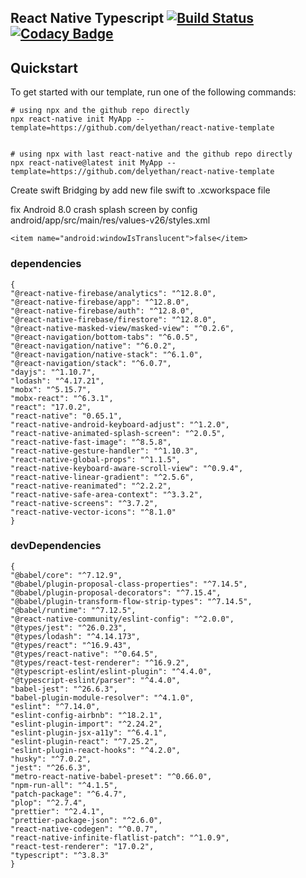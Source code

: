 ## React Native Typescript [![Build Status](https://travis-ci.com/delyethan/react-native-template.svg?branch=master)](https://travis-ci.com/delyethan/react-native-template) [![Codacy Badge](https://api.codacy.com/project/badge/Grade/5869970dd8184b428d8f98404367a799)](https://app.codacy.com/manual/delyethan/react-native-template?utm_source=github.com&utm_medium=referral&utm_content=delyethan/react-native-template&utm_campaign=Badge_Grade_Dashboard)

## Quickstart

To get started with our template, run one of the following commands:
```shell
# using npx and the github repo directly
npx react-native init MyApp --template=https://github.com/delyethan/react-native-template


```
```shell
# using npx with last react-native and the github repo directly
npx react-native@latest init MyApp --template=https://github.com/delyethan/react-native-template

```

Create swift Bridging by add new file swift to .xcworkspace file

fix Android 8.0 crash splash screen by config android/app/src/main/res/values-v26/styles.xml

```
<item name="android:windowIsTranslucent">false</item>
```

### dependencies

    {
    "@react-native-firebase/analytics": "^12.8.0",
    "@react-native-firebase/app": "^12.8.0",
    "@react-native-firebase/auth": "^12.8.0",
    "@react-native-firebase/firestore": "^12.8.0",
    "@react-native-masked-view/masked-view": "^0.2.6",
    "@react-navigation/bottom-tabs": "^6.0.5",
    "@react-navigation/native": "^6.0.2",
    "@react-navigation/native-stack": "^6.1.0",
    "@react-navigation/stack": "^6.0.7",
    "dayjs": "^1.10.7",
    "lodash": "^4.17.21",
    "mobx": "^5.15.7",
    "mobx-react": "^6.3.1",
    "react": "17.0.2",
    "react-native": "0.65.1",
    "react-native-android-keyboard-adjust": "^1.2.0",
    "react-native-animated-splash-screen": "^2.0.5",
    "react-native-fast-image": "^8.5.8",
    "react-native-gesture-handler": "^1.10.3",
    "react-native-global-props": "^1.1.5",
    "react-native-keyboard-aware-scroll-view": "^0.9.4",
    "react-native-linear-gradient": "^2.5.6",
    "react-native-reanimated": "^2.2.2",
    "react-native-safe-area-context": "^3.3.2",
    "react-native-screens": "^3.7.2",
    "react-native-vector-icons": "^8.1.0"
    }

### devDependencies

    {
    "@babel/core": "^7.12.9",
    "@babel/plugin-proposal-class-properties": "^7.14.5",
    "@babel/plugin-proposal-decorators": "^7.15.4",
    "@babel/plugin-transform-flow-strip-types": "^7.14.5",
    "@babel/runtime": "^7.12.5",
    "@react-native-community/eslint-config": "^2.0.0",
    "@types/jest": "^26.0.23",
    "@types/lodash": "^4.14.173",
    "@types/react": "^16.9.43",
    "@types/react-native": "^0.64.5",
    "@types/react-test-renderer": "^16.9.2",
    "@typescript-eslint/eslint-plugin": "^4.4.0",
    "@typescript-eslint/parser": "^4.4.0",
    "babel-jest": "^26.6.3",
    "babel-plugin-module-resolver": "^4.1.0",
    "eslint": "^7.14.0",
    "eslint-config-airbnb": "^18.2.1",
    "eslint-plugin-import": "^2.24.2",
    "eslint-plugin-jsx-a11y": "^6.4.1",
    "eslint-plugin-react": "^7.25.2",
    "eslint-plugin-react-hooks": "^4.2.0",
    "husky": "^7.0.2",
    "jest": "^26.6.3",
    "metro-react-native-babel-preset": "^0.66.0",
    "npm-run-all": "^4.1.5",
    "patch-package": "^6.4.7",
    "plop": "^2.7.4",
    "prettier": "^2.4.1",
    "prettier-package-json": "^2.6.0",
    "react-native-codegen": "^0.0.7",
    "react-native-infinite-flatlist-patch": "^1.0.9",
    "react-test-renderer": "17.0.2",
    "typescript": "^3.8.3"
    }
